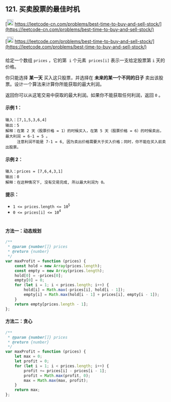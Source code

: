 ## 121. 买卖股票的最佳时机

[<img src="https://static.leetcode-cn.com/cn-mono-assets/production/assets/logo-dark-cn.c42314a8.svg" height="20" /> https://leetcode-cn.com/problems/best-time-to-buy-and-sell-stock/](https://leetcode-cn.com/problems/best-time-to-buy-and-sell-stock/)

[<img src="https://assets.leetcode.com/static_assets/public/webpack_bundles/images/logo-dark.e99485d9b.svg" height="20"/> https://leetcode.com/problems/best-time-to-buy-and-sell-stock/](https://leetcode.com/problems/best-time-to-buy-and-sell-stock/)

###

给定一个数组 `prices` ，它的第  `i` 个元素  `prices[i]` 表示一支给定股票第 `i` 天的价格。

你只能选择 **某一天** 买入这只股票，并选择在 **未来的某一个不同的日子** 卖出该股票。设计一个算法来计算你所能获取的最大利润。

返回你可以从这笔交易中获取的最大利润。如果你不能获取任何利润，返回 `0` 。

#### 示例 1：

```
输入：[7,1,5,3,6,4]
输出：5
解释：在第 2 天（股票价格 = 1）的时候买入，在第 5 天（股票价格 = 6）的时候卖出，最大利润 = 6-1 = 5 。
     注意利润不能是 7-1 = 6, 因为卖出价格需要大于买入价格；同时，你不能在买入前卖出股票。
```

#### 示例 2：

```
输入：prices = [7,6,4,3,1]
输出：0
解释：在这种情况下, 没有交易完成, 所以最大利润为 0。
```

#### 提示：

-   `1 <= prices.length <= 10`<sup>`5`</sup>
-   `0 <= prices[i] <= 10`<sup>`4`</sup>

#

#### 方法一：动态规划

```js
/**
 * @param {number[]} prices
 * @return {number}
 */
var maxProfit = function (prices) {
    const hold = new Array(prices.length);
    const empty = new Array(prices.length);
    hold[0] = -prices[0];
    empty[0] = 0;
    for (let i = 1; i < prices.length; i++) {
        hold[i] = Math.max(-prices[i], hold[i - 1]);
        empty[i] = Math.max(hold[i - 1] + prices[i], empty[i - 1]);
    }
    return empty[prices.length - 1];
};
```

#### 方法二：贪心

```js
/**
 * @param {number[]} prices
 * @return {number}
 */
var maxProfit = function (prices) {
    let max = 0;
    let profit = 0;
    for (let i = 1; i < prices.length; i++) {
        profit += prices[i] - prices[i - 1];
        profit = Math.max(profit, 0);
        max = Math.max(max, profit);
    }
    return max;
};
```

